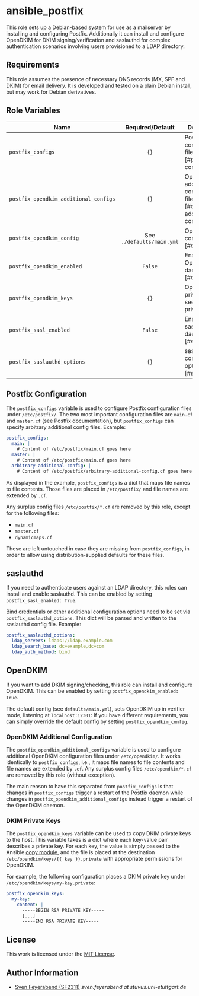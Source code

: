 # ansible_postfix

This role sets up a Debian-based system for use as a mailserver by installing and configuring
Postfix.
Additionally it can install and configure OpenDKIM for DKIM signing/verification and saslauthd for
complex authentication scenarios involving users provisioned to a LDAP directory.

## Requirements

This role assumes the presence of necessary DNS records (MX, SPF and DKIM) for email delivery.
It is developed and tested on a plain Debian install, but may work for Debian derivatives.

## Role Variables

| Name                                  |     Required/Default      | Description                                                                       |
| ------------------------------------- | :-----------------------: | --------------------------------------------------------------------------------- |
| `postfix_configs`                     |           `{}`            | Postfix configuration files, see [#postfix-configuration]                         |
| `postfix_opendkim_additional_configs` |           `{}`            | OpenDKIM additional configuration files, see [#opendkim-additional-configuration] |
| `postfix_opendkim_config`             | See `./defaults/main.yml` | OpenDKIM configuration [#opendkim]                                                |
| `postfix_opendkim_enabled`            |          `False`          | Enable OpenDKIM daemon, see [#opendkim]                                           |
| `postfix_opendkim_keys`               |           `{}`            | OpenDKIM private keys, see [#dkim-private-keys]                                   |
| `postfix_sasl_enabled`                |          `False`          | Enable saslauthd daemon, see [#saslauthd]                                         |
| `postfix_saslauthd_options`           |           `{}`            | saslauthd configuration options, see [#saslauthd]                                 |

## Postfix Configuration

The `postfix_configs` variable is used to configure Postfix configuration files under
`/etc/postfix/`.
The two most important configuration files are `main.cf` and `master.cf` (see Postfix
documentation), but `postfix_configs` can specify arbitrary additional config files.
Example:

```yml
postfix_configs:
  main: |
    # Content of /etc/postfix/main.cf goes here
  master: |
    # Content of /etc/postfix/main.cf goes here
  arbitrary-additional-config: |
    # Content of /etc/postfix/arbitrary-additional-config.cf goes here
```

As displayed in the example, `postfix_configs` is a dict that maps file names to file contents.
Those files are placed in `/etc/postfix/` and file names are extended by `.cf`.

Any surplus config files `/etc/postfix/*.cf` are removed by this role, except for the following
files:

- `main.cf`
- `master.cf`
- `dynamicmaps.cf`

These are left untouched in case they are missing from `postfix_configs`, in order to allow using
distribution-supplied defaults for these files.

## saslauthd

If you need to authenticate users against an LDAP directory, this roles can install and enable
saslauthd.
This can be enabled by setting `postfix_sasl_enabled: True`.

Bind credentials or other additional configuration options need to be set via
`postfix_saslauthd_options`.
This dict will be parsed and written to the saslauthd config file.
Example:

```yml
postfix_saslauthd_options:
  ldap_servers: ldaps://ldap.example.com
  ldap_search_base: dc=example,dc=com
  ldap_auth_method: bind
```

## OpenDKIM

If you want to add DKIM signing/checking, this role can install and configure OpenDKIM.
This can be enabled by setting `postfix_opendkim_enabled: True`.

The default config (see `defaults/main.yml`), sets OpenDKIM up in verifier mode, listening at
`localhost:12301`:
If you have different requirements, you can simply override the default config by setting
`postfix_opendkim_config`.

### OpenDKIM Additional Configuration

The `postfix_opendkim_additional_configs` variable is used to configure additional OpenDKIM
configuration files under `/etc/opendkim/`.
It works identically to `postfix_configs`, i.e., it maps file names to file contents and file names
are extended by `.cf`.
Any surplus config files `/etc/opendkim/*.cf` are removed by this role (without exception).

The main reason to have this separated from `postfix_configs` is that changes in `postfix_configs`
trigger a restart of the Postfix daemon while changes in `postfix_opendkim_additional_configs`
instead trigger a restart of the OpenDKIM daemon.

### DKIM Private Keys

The `postfix_opendkim_keys` variable can be used to copy DKIM private keys to the host.
This variable takes is a dict where each key-value pair describes a private key.
For each key, the value is simply passed to the Ansible
[copy module](https://docs.ansible.com/ansible/latest/modules/copy_module.html), and the file is
placed at the destination `/etc/opendkim/keys/{{ key }}.private` with appropriate permissions for
OpenDKIM.

For example, the following configuration places a DKIM private key under
`/etc/opendkim/keys/my-key.private`:

```yml
postfix_opendkim_keys:
  my-key:
    content: |
      -----BEGIN RSA PRIVATE KEY-----
      [...]
      -----END RSA PRIVATE KEY-----
```

## License

This work is licensed under the [MIT License](./LICENSE).

## Author Information

- [Sven Feyerabend (SF2311)](https://github.com/SF2311) _sven.feyerabend at stuvus.uni-stuttgart.de_
